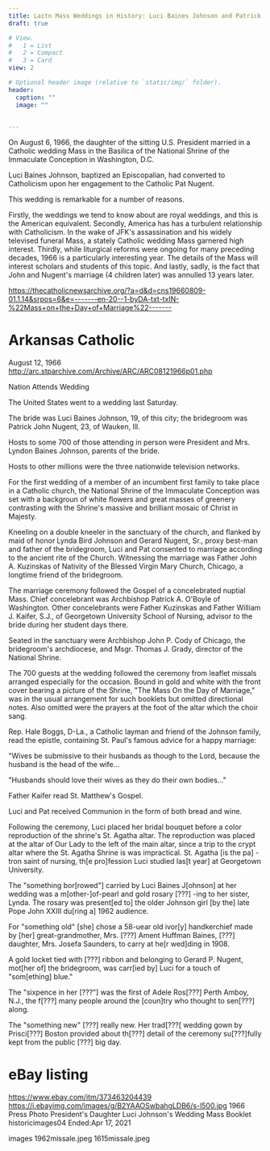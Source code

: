 ```yaml
---
title: Laitn Mass Weddings in History: Luci Baines Johnson and Patrick Nugent
draft: true 

# View.
#   1 = List
#   2 = Compact
#   3 = Card
view: 2

# Optional header image (relative to `static/img/` folder).
header:
  caption: ""
  image: ""
  

---
```


On August 6, 1966, the daughter of the sitting U.S. President married in a Catholic wedding Mass in the Basilica of the National Shrine of the Immaculate Conception in Washington, D.C.

Luci Baines Johnson, baptized an Episcopalian, had converted to Catholicism upon her engagement to the Catholic Pat Nugent. 

This wedding is remarkable for a number of reasons. 

Firstly, the weddings we tend to know about are royal weddings, and this is the American equivalent. Secondly, America has has a turbulent relationship with Catholicism. In the wake of JFK's assassination and his widely televised funeral Mass, a stately Catholic wedding Mass garnered high interest. Thirdly, while liturgical reforms were ongoing for many preceding decades, 1966 is a particularly interesting year. The details of the Mass will interest scholars and students of this topic. And lastly, sadly, is the fact that John and Nugent's marriage (4 children later) was annulled 13 years later. 

https://thecatholicnewsarchive.org/?a=d&d=cns19660809-01.1.14&srpos=6&e=-------en-20--1-byDA-txt-txIN-%22Mass+on+the+Day+of+Marriage%22-------

# Arkansas Catholic 
August 12, 1966
http://arc.stparchive.com/Archive/ARC/ARC08121966p01.php

Nation Attends Wedding

The United States went to a wedding last Saturday.

The bride was Luci Baines Johnson, 19, of this city; the bridegroom was Patrick John Nugent, 23, of Wauken, Ill. 

Hosts to some 700 of those attending in person were President and Mrs. Lyndon Baines Johnson, parents of the bride. 

Hosts to other millions were the three nationwide television networks. 

For the first wedding of a member of an incumbent first family to take place in a Catholic church, the National Shrine of the Immaculate Conception was set with a backgroun of white flowers and great masses of greenery contrasting with the Shrine's massive and brilliant mosaic of Christ in Majesty. 

Kneeling on a double kneeler in the sanctuary of the church, and flanked by maid of honor Lynda Bird Johnson and Gerard Nugent, Sr., proxy best-man and father of the bridegroom, Luci and Pat consented to marriage according to the ancient rite of the Church. Witnessing the marriage was Father John A. Kuzinskas of Nativity of the Blessed Virgin Mary Church, Chicago, a longtime friend of the bridegroom. 

The marriage ceremony followed the Gospel of a concelebrated nuptial Mass. Chief concelebrant was Archbishop Patrick A. O'Boyle of Washington. Other concelebrants were Father Kuzinskas and Father William J. Kaifer, S.J., of Georgetown University School of Nursing, advisor to the bride during her student days there. 

Seated in the sanctuary were Archbishop John P. Cody of Chicago, the bridegroom's archdiocese, and Msgr. Thomas J. Grady, director of the National Shrine. 

The 700 guests at the wedding followed the ceremony from leaflet missals arranged especially for the occasion. Bound in gold and white with the front cover bearing a picture of the Shrine, "The Mass On the Day of Marriage," was in the usual arrangement for such booklets but omitted directional notes. Also omitted were the prayers at the foot of the altar which the choir sang. 

Rep. Hale Boggs, D-La., a Catholic layman and friend of the Johnson family, read the epistle, containing St. Paul's famous advice for a happy marriage: 

"Wives be submissive to their husbands as though to the Lord, because the husband is the head of the wife...

"Husbands should love their wives as they do their own bodies..." 

Father Kaifer read St. Matthew's Gospel. 

Luci and Pat received Communion in the form of both bread and wine. 

Following the ceremony, Luci placed her bridal bouquet before a color reproduction of the shrine's St. Agatha altar. The reproduction was placed at the altar of Our Lady to the left of the main altar, since a trip to the crypt altar where the St. Agatha Shrine is was impractical. St. Agatha [is the pa] -tron saint of nursing, th[e pro]fession Luci studied las[t year] at Georgetown University. 

The "something bor[rowed"] carried by Luci Baines J[ohnson] at her wedding was a m[other-]of-pearl and gold rosary [???] -ing to her sister, Lynda. The rosary was present[ed to] the older Johnson girl [by the] late Pope John XXIII du[ring a] 1962 audience. 

For "something old" [she] chose a 58-uear old ivor[y] handkerchief made by [her] great-grandmother, Mrs. [???] Ament Huffman Baines, [???] daughter, Mrs. Josefa Saunders, to carry at he[r wed]ding in 1908. 

A gold locket tied with [???] ribbon and belonging to Gerard P. Nugent, mot[her of] the bridegroom, was carr[ied by] Luci for a touch of "som[ething] blue." 

The "sixpence in her [???"] was the first of Adele Ros[???] Perth Amboy, N.J., the f[???] many people around the [coun]try who thought to sen[???] along. 

The "something new" [???] really new. Her trad[???[ wedding gown by Prisci[???] Boston provided about th[???] detail of the ceremony su[???]fully kept from the public [???] big day.

# eBay listing 
https://www.ebay.com/itm/373463204439
https://i.ebayimg.com/images/g/B2YAAOSwbahgLDB6/s-l500.jpg
1966 Press Photo President's Daughter Luci Johnson's Wedding Mass Booklet
historicimages04
Ended:Apr 17, 2021 

images
1962missale.jpeg
1615missale.jpeg
